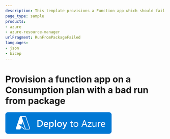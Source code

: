 ```yaml
---
description: This template provisions a Function app which should fail to intialize from a package.
page_type: sample
products:
- azure
- azure-resource-manager
urlFragment: RunFromPackageFailed
languages:
- json
- bicep
---
```

# Provision a function app on a Consumption plan with a bad run from package


[![Deploy To Azure](https://raw.githubusercontent.com/Azure/azure-quickstart-templates/master/1-CONTRIBUTION-GUIDE/images/deploytoazure.svg?sanitize=true)](https://portal.azure.com/#create/Microsoft.Template/uri/https%3A%2F%2Fraw.githubusercontent.com%2Fandrew-manca%2FNewHireScenarios%2Fmain%2FRunFromPackageFailed%2Fdeploy.json)
